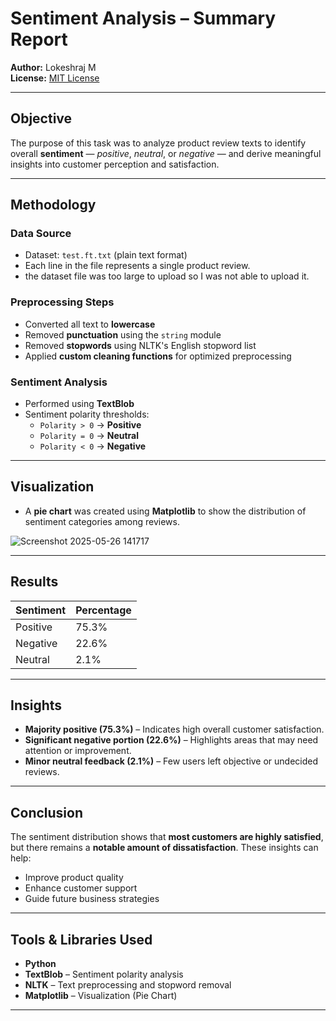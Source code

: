 # Sentiment Analysis – Summary Report

**Author:** Lokeshraj M  
**License:** [MIT License](LICENSE)

---

##  Objective

The purpose of this task was to analyze product review texts to identify overall **sentiment** — _positive_, _neutral_, or _negative_ — and derive meaningful insights into customer perception and satisfaction.

---

##  Methodology

###  Data Source

- Dataset: `test.ft.txt` (plain text format)  
- Each line in the file represents a single product review.
- the dataset file was too large to upload so I was not able to upload it.

###  Preprocessing Steps

- Converted all text to **lowercase**
- Removed **punctuation** using the `string` module
- Removed **stopwords** using NLTK's English stopword list
- Applied **custom cleaning functions** for optimized preprocessing

###  Sentiment Analysis

- Performed using **TextBlob**  
- Sentiment polarity thresholds:
  - `Polarity > 0` → **Positive**
  - `Polarity = 0` → **Neutral**
  - `Polarity < 0` → **Negative**

---

##  Visualization

- A **pie chart** was created using **Matplotlib** to show the distribution of sentiment categories among reviews.

![Screenshot 2025-05-26 141717](https://github.com/user-attachments/assets/949299c3-6a9d-4154-b8d9-b228634ed8a0)


---

## Results

| Sentiment | Percentage |
|-----------|------------|
| Positive  | 75.3%      |
| Negative  | 22.6%      |
| Neutral   | 2.1%       |

---

## Insights

- **Majority positive (75.3%)** – Indicates high overall customer satisfaction.
- **Significant negative portion (22.6%)** – Highlights areas that may need attention or improvement.
- **Minor neutral feedback (2.1%)** – Few users left objective or undecided reviews.

---

## Conclusion

The sentiment distribution shows that **most customers are highly satisfied**, but there remains a **notable amount of dissatisfaction**. These insights can help:

- Improve product quality
- Enhance customer support
- Guide future business strategies

---

##  Tools & Libraries Used

- **Python**
- **TextBlob** – Sentiment polarity analysis
- **NLTK** – Text preprocessing and stopword removal
- **Matplotlib** – Visualization (Pie Chart)

---


